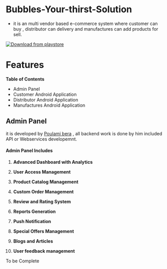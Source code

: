 # Bubbles-Your-thirst-Solution
- it is an multi vendor based e-commerce system where customer can buy , distributor can delivery and manufactures can add products for    sell.



[![Download from playstore](https://play.google.com/intl/en_us/badges/static/images/badges/en_badge_web_generic.png "Download from playstore")](https://play.google.com/store/apps/developer?id=BubblesWater&hl=en "Download from playstore")

# Features
**Table of Contents**
- Admin Panel
- Customer Android Application
- Distributor Android Application
- Manufactures Android Application

## Admin Panel
it is developed by [Poulami bera](https://in.linkedin.com/in/poulami-bera-573aa8137?trk=people-guest_people_search-card "Poulami bera") , all backend work is done by him included API or Webservices developemnt.

   #### **Admin Panel Includes**
1.  **Advanced Dashboard with Analytics**

2. **User Access Management**

3. **Product Catalog Management**

4. **Custom Order Management**

5. **Review and Rating System**

6. **Reports Generation**

7. **Push Notification**

8. **Special Offers Management**

9. **Blogs and Articles**

10. **User feedback management**


To be Complete




